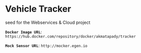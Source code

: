 # Vehicle Tracker
seed for the Webservices & Cloud project

**`Docker Image URL`**: `https://hub.docker.com/repository/docker/akmatapady/tracker`

**`Mock Sensor URL`**: `http://mocker.egen.io`
